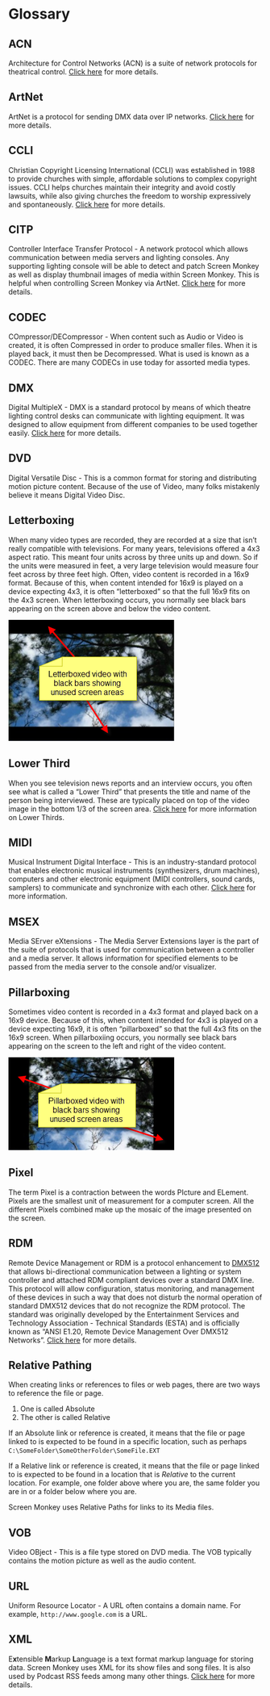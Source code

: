 # Glossary

## ACN
Architecture for Control Networks (ACN) is a suite of network protocols for theatrical control. [Click here](http://wiki.wireshark.org/ACN) for more details.

## ArtNet
ArtNet is a protocol for sending DMX data over IP networks. [Click here](https://en.wikipedia.org/wiki/Art-Net) for more details.

## CCLI
Christian Copyright Licensing International (CCLI) was established in 1988 to provide churches with simple, affordable solutions to complex copyright issues. CCLI helps churches maintain their integrity and avoid costly lawsuits, while also giving churches the freedom to worship expressively and spontaneously. [Click here](https://uk.ccli.com) for more details.

## CITP
Controller Interface Transfer Protocol - A network protocol which allows communication between media servers and lighting consoles. Any supporting lighting console will be able to detect and patch Screen Monkey as well as display thumbnail images of media within Screen Monkey. This is helpful when controlling Screen Monkey via ArtNet. [Click here](http://www.citp-protocol.org/index.php) for more details.

## CODEC
COmpressor/DECompressor - When content such as Audio or Video is created, it is often Compressed in order to produce smaller files. When it is played back, it must then be Decompressed. What is used is known as a CODEC. There are many CODECs in use today for assorted media types.

## DMX
Digital MultipleX - DMX is a standard protocol by means of which theatre lighting control desks can communicate with lighting equipment. It was designed to allow equipment from different companies to be used together easily. [Click here](https://en.wikipedia.org/wiki/DMX512) for more details.

## DVD
Digital Versatile Disc - This is a common format for storing and distributing motion picture content. Because of the use of Video, many folks mistakenly believe it means Digital Video Disc.

## Letterboxing
When many video types are recorded, they are recorded at a size that isn’t really compatible with televisions. For many years, televisions offered a 4x3 aspect ratio. This meant four units across by three units up and down. So if the units were measured in feet, a very large television would measure four feet across by three feet high. Often, video content is recorded in a 16x9 format. Because of this, when content intended for 16x9 is played on a device expecting 4x3, it is often “letterboxed” so that the full 16x9 fits on the 4x3 screen. When letterboxing occurs, you normally see black bars appearing on the screen above and below the video content.

![](../images/Letterboxed.png)

## Lower Third
When you see television news reports and an interview occurs, you often see what is called a “Lower Third” that presents the title and name of the person being interviewed. These are typically placed on top of the video image in the bottom 1/3 of the screen area. [Click here](http://en.wikipedia.org/wiki/Lower_third) for more information on Lower Thirds.

## MIDI
Musical Instrument Digital Interface - This is an industry-standard protocol that enables electronic musical instruments (synthesizers, drum machines), computers and other electronic equipment (MIDI controllers, sound cards, samplers) to communicate and synchronize with each other. [Click here](http://en.wikipedia.org/wiki/MIDI) for more information.

## MSEX
Media SErver eXtensions - The Media Server Extensions layer is the part of the suite of protocols that is used for communication between a controller and a media server. It allows information for specified elements to be passed from the media server to the console and/or visualizer. 

## Pillarboxing
Sometimes video content is recorded in a 4x3 format and played back on a 16x9 device. Because of this, when content intended for 4x3 is played on a device expecting 16x9, it is often “pillarboxed” so that the full 4x3 fits on the 16x9 screen. When pillarboxiing occurs, you normally see black bars appearing on the screen to the left and right of the video content.

![](../images/Pillarboxed.png)

## Pixel
The term Pixel is a contraction between the words PIcture and ELement. Pixels are the smallest unit of measurement for a computer screen. All the different Pixels combined make up the mosaic of the image presented on the screen.

## RDM
Remote Device Management or RDM is a protocol enhancement to [DMX512](http://en.wikipedia.org/wiki/DMX512) that allows bi-directional communication between a lighting or system controller and attached RDM compliant devices over a standard DMX line. This protocol will allow configuration, status monitoring, and management of these devices in such a way that does not disturb the normal operation of standard DMX512 devices that do not recognize the RDM protocol. The standard was originally developed by the Entertainment Services and Technology Association - Technical Standards (ESTA) and is officially known as “ANSI E1.20, Remote Device Management Over DMX512 Networks”. [Click here](http://en.wikipedia.org/wiki/RDM_(lighting)) for more details.

## Relative Pathing
When creating links or references to files or web pages, there are two ways to reference the file or page.

1.  One is called Absolute
2.  The other is called Relative

If an Absolute link or reference is created, it means that the file or page linked to is expected to be found in a specific location, such as perhaps `C:\SomeFolder\SomeOtherFolder\SomeFile.EXT`

If a Relative link or reference is created, it means that the file or page linked to is expected to be found in a location that is *Relative* to the current location. For example, one folder above where you are, the same folder you are in or a folder below where you are.

Screen Monkey uses Relative Paths for links to its Media files.

## VOB
Video OBject - This is a file type stored on DVD media. The VOB typically contains the motion picture as well as the audio content.

## URL
Uniform Resource Locator - A URL often contains a domain name. For example, `http://www.google.com` is a URL.

## XML
E**x**tensible **M**arkup **L**anguage is a text format markup language for storing data. Screen Monkey uses XML for its show files and song files. It is also used by Podcast RSS feeds among many other things. [Click here](https://en.wikipedia.org/wiki/XML) for more details.